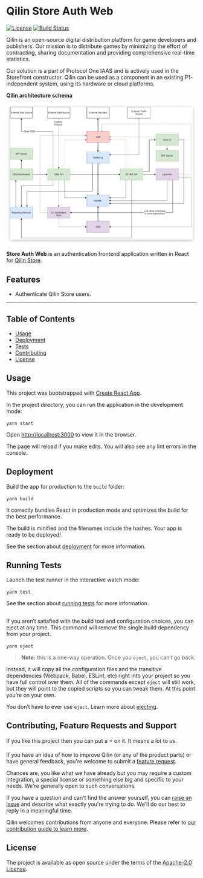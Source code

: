 # Qilin Store Auth Web

[![License](https://img.shields.io/badge/License-Apache%202.0-blue.svg)](https://opensource.org/licenses/Apache-2.0)
[![Build Status](https://travis-ci.com/qilin/store-auth-web.svg?branch=master)](https://travis-ci.com/qilin/store-auth-web)

Qilin is an open-source digital distribution platform for game developers and publishers. Our mission is to distribute games by minimizing the effort of contracting, sharing documentation and providing comprehensive real-time statistics.

Our solution is a part of Protocol One IAAS and is actively used in the Storefront constructor. Qilin can be used as a component in an existing P1-independent system, using its hardware or cloud platforms.

**Qilin architecture schema**

![Qilin architecture schema](qilin-schema.png)

**Store Auth Web** is an authentication frontend application written in React for [Qilin Store](https://github.com/qilin/store-web).

## Features

- Authenticate Qilin Store users.

---

## Table of Contents

- [Usage](#usage)
- [Deployment](#deployment)
- [Tests](#running-tests)
- [Contributing](#contributing)
- [License](#license)

## Usage

This project was bootstrapped with [Create React App](https://github.com/facebook/create-react-app).

In the project directory, you can run the application in the development mode:

`yarn start`

Open [http://localhost:3000](http://localhost:3000) to view it in the browser.

The page will reload if you make edits. You will also see any lint errors in the console.

## Deployment

Build the app for production to the `build` folder:

`yarn build`

It correctly bundles React in production mode and optimizes the build for the best performance.

The build is minified and the filenames include the hashes. Your app is ready to be deployed!

See the section about [deployment](https://facebook.github.io/create-react-app/docs/deployment) for more information.

## Running Tests

Launch the test runner in the interactive watch mode:

`yarn test`

See the section about [running tests](https://facebook.github.io/create-react-app/docs/running-tests) for more information.

## 

If you aren’t satisfied with the build tool and configuration choices, you can eject at any time. 
This command will remove the single build dependency from your project.

`yarn eject`

> **Note:** this is a one-way operation. Once you `eject`, you can’t go back.

Instead, it will copy all the configuration files and the transitive dependencies (Webpack, Babel, ESLint, etc) right into your project so you have full control over them. All of the commands except `eject` will still work, but they will point to the copied scripts so you can tweak them. At this point you’re on your own.

You don’t have to ever use `eject`. Learn more about [ejecting](https://create-react-app.dev/docs/available-scripts/#npm-run-eject).

## Contributing, Feature Requests and Support

If you like this project then you can put a ⭐ on it. It means a lot to us.

If you have an idea of how to improve Qilin (or any of the product parts) or have general feedback, you're welcome to submit a [feature request](../../issues/new?assignees=&labels=&template=feature_request.md&title=).

Chances are, you like what we have already but you may require a custom integration, a special license or something else big and specific to your needs. We're generally open to such conversations.

If you have a question and can't find the answer yourself, you can [raise an issue](../../issues/new?assignees=&labels=&template=support-request.md&title=I+have+a+question+about+%3Cthis+and+that%3E+%5BSupport%5D) and describe what exactly you're trying to do. We'll do our best to reply in a meaningful time.

Qilin welcomes contributions from anyone and everyone. Please refer to [our contribution guide to learn more](CONTRIBUTING.md).

## License

The project is available as open source under the terms of the [Apache-2.0 License](https://opensource.org/licenses/Apache-2.0).